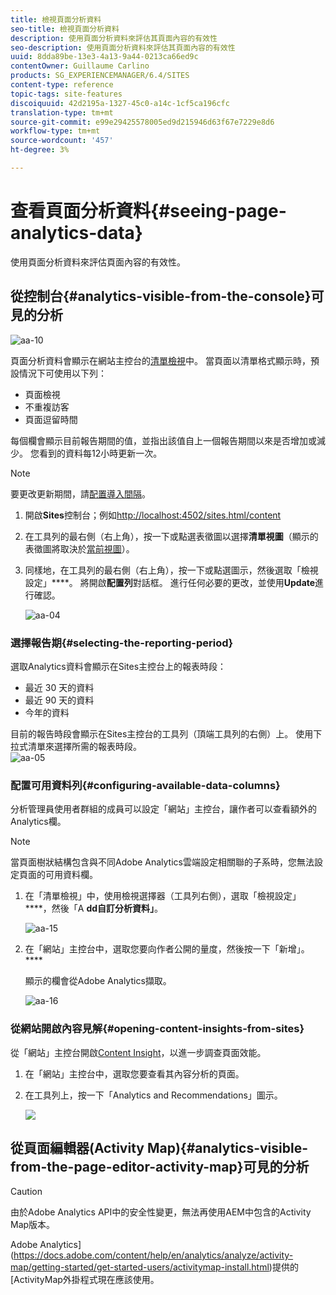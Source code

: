 ```yaml
---
title: 檢視頁面分析資料
seo-title: 檢視頁面分析資料
description: 使用頁面分析資料來評估其頁面內容的有效性
seo-description: 使用頁面分析資料來評估其頁面內容的有效性
uuid: 8dda89be-13e3-4a13-9a44-0213ca66ed9c
contentOwner: Guillaume Carlino
products: SG_EXPERIENCEMANAGER/6.4/SITES
content-type: reference
topic-tags: site-features
discoiquuid: 42d2195a-1327-45c0-a14c-1cf5ca196cfc
translation-type: tm+mt
source-git-commit: e99e29425578005ed9d215946d63f67e7229e8d6
workflow-type: tm+mt
source-wordcount: '457'
ht-degree: 3%

---
```



# 查看頁面分析資料{#seeing-page-analytics-data}

使用頁面分析資料來評估頁面內容的有效性。

## 從控制台{#analytics-visible-from-the-console}可見的分析

![aa-10](assets/aa-10.png)

頁面分析資料會顯示在網站主控台的[清單檢視](/help/sites-authoring/basic-handling.md#list-view)中。 當頁面以清單格式顯示時，預設情況下可使用以下列：

* 頁面檢視
* 不重複訪客
* 頁面逗留時間

每個欄會顯示目前報告期間的值，並指出該值自上一個報告期間以來是否增加或減少。 您看到的資料每12小時更新一次。

>[!NOTE]
>
>要更改更新期間，請[配置導入間隔](/help/sites-administering/adobeanalytics-connect.md#configuring-the-import-interval)。

1. 開啟&#x200B;**Sites**&#x200B;控制台；例如[http://localhost:4502/sites.html/content](http://localhost:4502/sites.html/content)
1. 在工具列的最右側（右上角），按一下或點選表徵圖以選擇&#x200B;**清單視圖**（顯示的表徵圖將取決於[當前視圖](/help/sites-authoring/basic-handling.md#viewing-and-selecting-resources)）。

1. 同樣地，在工具列的最右側（右上角），按一下或點選圖示，然後選取「檢視設定」****。 將開啟&#x200B;**配置列**&#x200B;對話框。 進行任何必要的更改，並使用&#x200B;**Update**&#x200B;進行確認。

   ![aa-04](assets/aa-04.png)

### 選擇報告期{#selecting-the-reporting-period}

選取Analytics資料會顯示在Sites主控台上的報表時段：

* 最近 30 天的資料
* 最近 90 天的資料
* 今年的資料

目前的報告時段會顯示在Sites主控台的工具列（頂端工具列的右側）上。 使用下拉式清單來選擇所需的報表時段。\
![aa-05](assets/aa-05.png)

### 配置可用資料列{#configuring-available-data-columns}

分析管理員使用者群組的成員可以設定「網站」主控台，讓作者可以查看額外的Analytics欄。

>[!NOTE]
>
>當頁面樹狀結構包含與不同Adobe Analytics雲端設定相關聯的子系時，您無法設定頁面的可用資料欄。

1. 在「清單檢視」中，使用檢視選擇器（工具列右側），選取「檢視設定」****，然後「A **dd自訂分析資料」**。

   ![aa-15](assets/aa-15.png)

1. 在「網站」主控台中，選取您要向作者公開的量度，然後按一下「新增」。****

   顯示的欄會從Adobe Analytics擷取。

   ![aa-16](assets/aa-16.png)

### 從網站開啟內容見解{#opening-content-insights-from-sites}

從「網站」主控台開啟[Content Insight](/help/sites-authoring/content-insights.md)，以進一步調查頁面效能。

1. 在「網站」主控台中，選取您要查看其內容分析的頁面。
1. 在工具列上，按一下「Analytics and Recommendations」圖示。

   ![](do-not-localize/chlimage_1-16.png)

## 從頁面編輯器(Activity Map){#analytics-visible-from-the-page-editor-activity-map}可見的分析

>[!CAUTION]
>
>由於Adobe Analytics API中的安全性變更，無法再使用AEM中包含的Activity Map版本。
>
>Adobe Analytics](https://docs.adobe.com/content/help/en/analytics/analyze/activity-map/getting-started/get-started-users/activitymap-install.html)提供的[ActivityMap外掛程式現在應該使用。
